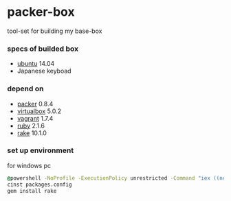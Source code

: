 packer-box
==========
tool-set for building my base-box

### specs of builded box
* [ubuntu](http://www.ubuntu.com/server "ubuntu") 14.04
* Japanese keyboad

### depend on
* [packer](https://www.packer.io/ "packer") 0.8.4
* [virtualbox](https://www.virtualbox.org/ "virtualbox") 5.0.2
* [vagrant](https://www.vagrantup.com/ "vagrant") 1.7.4
* [ruby](https://www.ruby-lang.org/ "ruby") 2.1.6
* [rake](http://docs.seattlerb.org/rake/ "rake") 10.1.0

### set up environment
for windows pc
``` cmd
@powershell -NoProfile -ExecutionPolicy unrestricted -Command "iex ((new-object net.webclient).DownloadString('https://chocolatey.org/install.ps1'))" && SET PATH=%PATH%;%ALLUSERSPROFILE%\chocolatey\bin
cinst packages.config
gem install rake
```
